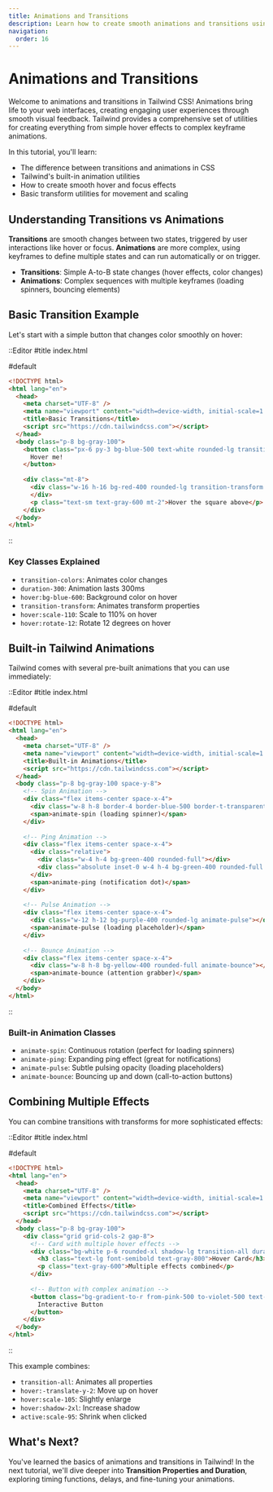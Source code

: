 ```yaml
---
title: Animations and Transitions
description: Learn how to create smooth animations and transitions using Tailwind CSS utilities.
navigation:
  order: 16
---
```


# Animations and Transitions

Welcome to animations and transitions in Tailwind CSS! Animations bring life to your web interfaces, creating engaging user experiences through smooth visual feedback. Tailwind provides a comprehensive set of utilities for creating everything from simple hover effects to complex keyframe animations.

In this tutorial, you'll learn:

- The difference between transitions and animations in CSS
- Tailwind's built-in animation utilities
- How to create smooth hover and focus effects
- Basic transform utilities for movement and scaling

## Understanding Transitions vs Animations

**Transitions** are smooth changes between two states, triggered by user interactions like hover or focus. **Animations** are more complex, using keyframes to define multiple states and can run automatically or on trigger.

- **Transitions**: Simple A-to-B state changes (hover effects, color changes)
- **Animations**: Complex sequences with multiple keyframes (loading spinners, bouncing elements)

## Basic Transition Example

Let's start with a simple button that changes color smoothly on hover:

::Editor
#title
index.html

#default

```html
<!DOCTYPE html>
<html lang="en">
  <head>
    <meta charset="UTF-8" />
    <meta name="viewport" content="width=device-width, initial-scale=1.0" />
    <title>Basic Transitions</title>
    <script src="https://cdn.tailwindcss.com"></script>
  </head>
  <body class="p-8 bg-gray-100">
    <button class="px-6 py-3 bg-blue-500 text-white rounded-lg transition-colors duration-300 hover:bg-blue-600">
      Hover me!
    </button>
    
    <div class="mt-8">
      <div class="w-16 h-16 bg-red-400 rounded-lg transition-transform duration-500 hover:scale-110 hover:rotate-12">
      </div>
      <p class="text-sm text-gray-600 mt-2">Hover the square above</p>
    </div>
  </body>
</html>
```

::

### Key Classes Explained

- `transition-colors`: Animates color changes
- `duration-300`: Animation lasts 300ms
- `hover:bg-blue-600`: Background color on hover
- `transition-transform`: Animates transform properties
- `hover:scale-110`: Scale to 110% on hover
- `hover:rotate-12`: Rotate 12 degrees on hover

## Built-in Tailwind Animations

Tailwind comes with several pre-built animations that you can use immediately:

::Editor
#title
index.html

#default

```html
<!DOCTYPE html>
<html lang="en">
  <head>
    <meta charset="UTF-8" />
    <meta name="viewport" content="width=device-width, initial-scale=1.0" />
    <title>Built-in Animations</title>
    <script src="https://cdn.tailwindcss.com"></script>
  </head>
  <body class="p-8 bg-gray-100 space-y-8">
    <!-- Spin Animation -->
    <div class="flex items-center space-x-4">
      <div class="w-8 h-8 border-4 border-blue-500 border-t-transparent rounded-full animate-spin"></div>
      <span>animate-spin (loading spinner)</span>
    </div>
    
    <!-- Ping Animation -->
    <div class="flex items-center space-x-4">
      <div class="relative">
        <div class="w-4 h-4 bg-green-400 rounded-full"></div>
        <div class="absolute inset-0 w-4 h-4 bg-green-400 rounded-full animate-ping"></div>
      </div>
      <span>animate-ping (notification dot)</span>
    </div>
    
    <!-- Pulse Animation -->
    <div class="flex items-center space-x-4">
      <div class="w-12 h-12 bg-purple-400 rounded-lg animate-pulse"></div>
      <span>animate-pulse (loading placeholder)</span>
    </div>
    
    <!-- Bounce Animation -->
    <div class="flex items-center space-x-4">
      <div class="w-8 h-8 bg-yellow-400 rounded-full animate-bounce"></div>
      <span>animate-bounce (attention grabber)</span>
    </div>
  </body>
</html>
```

::

### Built-in Animation Classes

- `animate-spin`: Continuous rotation (perfect for loading spinners)
- `animate-ping`: Expanding ping effect (great for notifications)
- `animate-pulse`: Subtle pulsing opacity (loading placeholders)
- `animate-bounce`: Bouncing up and down (call-to-action buttons)

## Combining Multiple Effects

You can combine transitions with transforms for more sophisticated effects:

::Editor
#title
index.html

#default

```html
<!DOCTYPE html>
<html lang="en">
  <head>
    <meta charset="UTF-8" />
    <meta name="viewport" content="width=device-width, initial-scale=1.0" />
    <title>Combined Effects</title>
    <script src="https://cdn.tailwindcss.com"></script>
  </head>
  <body class="p-8 bg-gray-100">
    <div class="grid grid-cols-2 gap-8">
      <!-- Card with multiple hover effects -->
      <div class="bg-white p-6 rounded-xl shadow-lg transition-all duration-300 hover:shadow-2xl hover:-translate-y-2 hover:scale-105 cursor-pointer">
        <h3 class="text-lg font-semibold text-gray-800">Hover Card</h3>
        <p class="text-gray-600">Multiple effects combined</p>
      </div>
      
      <!-- Button with complex animation -->
      <button class="bg-gradient-to-r from-pink-500 to-violet-500 text-white px-8 py-4 rounded-lg transition-all duration-300 hover:from-pink-600 hover:to-violet-600 hover:scale-105 hover:shadow-lg transform active:scale-95">
        Interactive Button
      </button>
    </div>
  </body>
</html>
```

::

This example combines:
- `transition-all`: Animates all properties
- `hover:-translate-y-2`: Move up on hover
- `hover:scale-105`: Slightly enlarge
- `hover:shadow-2xl`: Increase shadow
- `active:scale-95`: Shrink when clicked

## What's Next?

You've learned the basics of animations and transitions in Tailwind! In the next tutorial, we'll dive deeper into **Transition Properties and Duration**, exploring timing functions, delays, and fine-tuning your animations.